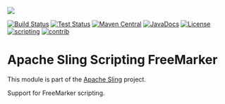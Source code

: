 [<img src="http://sling.apache.org/res/logos/sling.png"/>](http://sling.apache.org)

 [![Build Status](https://builds.apache.org/buildStatus/icon?job=sling-org-apache-sling-scripting-freemarker-1.8)](https://builds.apache.org/view/S-Z/view/Sling/job/sling-org-apache-sling-scripting-freemarker-1.8) [![Test Status](https://img.shields.io/jenkins/t/https/builds.apache.org/view/S-Z/view/Sling/job/sling-org-apache-sling-scripting-freemarker-1.8.svg)](https://builds.apache.org/view/S-Z/view/Sling/job/sling-org-apache-sling-scripting-freemarker-1.8/test_results_analyzer/) [![Maven Central](https://maven-badges.herokuapp.com/maven-central/org.apache.sling/org.apache.sling.scripting.freemarker/badge.svg)](http://search.maven.org/#search%7Cga%7C1%7Cg%3A%22org.apache.sling%22%20a%3A%22org.apache.sling.scripting.freemarker%22) [![JavaDocs](https://www.javadoc.io/badge/org.apache.sling/org.apache.sling.scripting.freemarker.svg)](https://www.javadoc.io/doc/org.apache.sling/org.apache.sling.scripting.freemarker) [![License](https://img.shields.io/badge/License-Apache%202.0-blue.svg)](https://www.apache.org/licenses/LICENSE-2.0) [![scripting](https://sling.apache.org/badges/group-scripting.svg)](https://github.com/apache/sling-aggregator/blob/master/docs/groups/scripting.md)&#32;[![contrib](http://sling.apache.org/badges/status-contrib.svg)](https://github.com/apache/sling-aggregator/blob/master/docs/status/contrib.md)

# Apache Sling Scripting FreeMarker

This module is part of the [Apache Sling](https://sling.apache.org) project.

Support for FreeMarker scripting.
